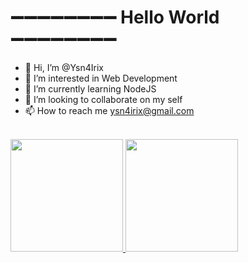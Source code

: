 # ➖➖➖➖➖➖➖➖ Hello World ➖➖➖➖➖➖➖➖

- 👋 Hi, I’m @Ysn4Irix
- 👀 I’m interested in Web Development
- 🌱 I’m currently learning NodeJS
- 💞️ I’m looking to collaborate on my self
- 📫 How to reach me ysn4irix@gmail.com

<br>

<a href="https://github.com/ysn4irix">
  <img height="180em" src="https://github-readme-stats.vercel.app/api?username=ysn4irix&theme=buefy&show_icons=true" />
  <img height="180em" src="https://github-readme-stats.vercel.app/api/top-langs/?username=ysn4irix&theme=buefy&layout=compact" />
</a>

<!---
Ysn4Irix/Ysn4Irix is a ✨ special ✨ repository because its `README.md` (this file) appears on your GitHub profile.
You can click the Preview link to take a look at your changes.
--->
